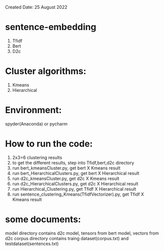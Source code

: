 Created Date: 25 August 2022

# sentence-embedding 
   1. Tfidf
   2. Bert
   3. D2c

# Cluster algorithms:
   1. Kmeans
   2. Hierarchical 
   
# Environment:
   spyder(Anaconda) or pycharm
    
# How to run the code:
   1. 2x3=6 clustering results
   2. to get the different results, step into Tfidf,bert,d2c directory
   3. run bert_kmeansCluster.py, get bert X Kmeans result
   4. run bert_HierarchicalClusters.py, get bert X Hierarchical result
   5. run d2c_kmeansCluster.py, get d2c X Kmeans result
   6. run d2c_HierarchicalClusters.py, get d2c X Hierarchical result
   7. run Hierarchical_Clustering.py, get Tfidf X Hierarchical result
   8. run sentence_clustering_Kmeans(TfidfVectorizer).py, get Tfidf X Kmeans result

# some documents:
   model directory contains d2c model, tensors from bert model, vectors from d2c
   corpus directory contains traing dataset(corpus.txt) and testdataset(sentences.txt)



